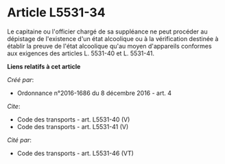 # Article L5531-34

Le capitaine ou l'officier chargé de sa suppléance ne peut procéder au dépistage de l'existence d'un état alcoolique ou à la
vérification destinée à établir la preuve de l'état alcoolique qu'au moyen d'appareils conformes aux exigences des articles
L. 5531-40 et L. 5531-41.

**Liens relatifs à cet article**

_Créé par_:

  - Ordonnance n°2016-1686 du 8 décembre 2016 - art. 4

_Cite_:

  - Code des transports - art. L5531-40 (V)
  - Code des transports - art. L5531-41 (V)

_Cité par_:

  - Code des transports - art. L5531-46 (VT)
